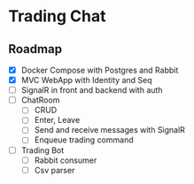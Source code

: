 # Trading Chat

## Roadmap

- [x] Docker Compose with Postgres and Rabbit
- [x] MVC WebApp with Identity and Seq
- [ ] SignalR in front and backend with auth
- [ ] ChatRoom
	- [ ] CRUD
	- [ ] Enter, Leave
	- [ ] Send and receive messages with SignalR
	- [ ] Enqueue trading command
- [ ] Trading Bot
	- [ ] Rabbit consumer
	- [ ] Csv parser
